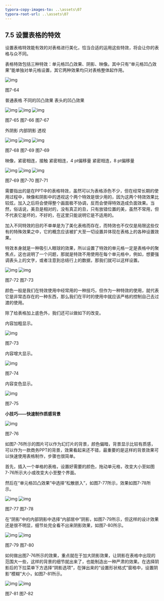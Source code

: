 ```yaml
---
typora-copy-images-to: ..\assets\07
typora-root-url: ..\assets\07
---
```


## **7.5**  **设置表格的特效**

设置表格特效能有效的对表格进行美化，恰当合适的运用这些特效，将会让你的表格与众不同。

表格特效包括三种特效：单元格凹凸效果、阴影、映像。其中只有“单元格凹凸效果”能单独对单元格设置，其它两种效果均只对表格整体起作用。

![img](/../../第七章清晰明了.files/image068.png)

图7-64

普通表格                 不同的凹凸效果           表头的凹凸效果        

![img](/../../第七章清晰明了.files/image069.png)    ![img](/../../第七章清晰明了.files/image070.png)    ![img](/../../第七章清晰明了.files/image071.png)

图7-65                   图7-66                    图7-67       

外阴影                   内部阴影                    透视  

![img](/../../第七章清晰明了.files/image072.jpg)    ![img](/../../第七章清晰明了.files/image073.png)    ![img](/../../第七章清晰明了.files/image074.jpg)

图7-68                   图7-69                   图7-69 

映像，紧密相连，接触       紧密相连，4 pt偏移量       紧密相连，8 pt偏移量                                      

![img](/../../第七章清晰明了.files/image075.jpg)    ![img](/../../第七章清晰明了.files/image076.jpg)     ![img](/../../第七章清晰明了.files/image077.jpg)

图7-69                   图7-70                    图7-71   

需要指出的是在PPT中的表格特效，虽然可以为表格添色不少，但在经常长期的使用过程中，映像和阴影中的透视这个两个特效是很少用的，因为这两个特效效果比较炫，加入之后将会使得整个画面极不协调，反而会使得特效造成负面效果。当然，俗话说，美丑是相对的，没有真正的丑，只有放错位置的美，虽然不常用，但不代表它是坏的，不好的，在这里只能说明它是不适用的。

加入不同特效的目的不单单是为了美化表格而存在，而特效也不仅仅是局限这些仅有的特殊效果之中，它的概念应该被扩大至一切设置并体现在表格上的各种设置效果。

特效本身就是一种吸引人眼球的效果，所以设置了特效的单元格一定是表格中的聚焦点，这也说明了一个问题，那就是特效不用使用在每个单元格中，例如，想要强调表头上的文字，或者注意到总结行上的数据，那我们就可以这样设置。

![img](/../../第七章清晰明了.files/image078.png)    ![img](/../../第七章清晰明了.files/image079.png)

图7-72                                   图7-73  

颜色一般是我们在特效使用中经常用的一种技巧，但作为一种特效的使用，就代表它是非常态存在的一种东西，那么我们在平时的使用中就应该严格的控制自己去过渡的使用。

除了给表格加上底色外，我们还可以做如下的改变。

内容加粗显示。

![img](/../../第七章清晰明了.files/image080.png)

图7-73

内容增大显示。

![img](/../../第七章清晰明了.files/image081.png)

图7-74

内容变色显示。

![img](/../../第七章清晰明了.files/image082.png)

图7-75

**小技巧——快速制作质感背景**

![img](/../../第七章清晰明了.files/image083.jpg)

图7-76

如图7-76所示的图片可以作为幻灯片的背景，颜色偏暗，背景显示比较有质感，可以作为一款商务PPT的背景，效果看起来还不错，最重要的是这样的背景效果可以快速使用表格制作，步骤也很简单。

首先，插入一个单格的表格，设置好需要的颜色，拖动单元格，改变大小至如图7-76所示大小或改变大小至整个界面。

然后在“单元格凹凸效果”中选择“松散嵌入”，如图7-77所示，效果如图7-78所示。

![img](/../../第七章清晰明了.files/image084.jpg)   ![img](/../../第七章清晰明了.files/image085.jpg)

图7-77                             图7-78        

在“阴影”中的内部阴影中选择“内部居中”阴影，如图7-79所示，但这样的设计效果还是很不明显，细节处完全看不出来阴影效果，如图7-80所示。

![img](/../../第七章清晰明了.files/image086.jpg)    ![img](/../../第七章清晰明了.files/image087.jpg)

图7-79                            图7-80                 

如何做出图7-76所示的效果，重点就在于加大阴影效果，让阴影在表格中出现的范围大一些，这样的背景的细节就出来了，也能制造出一种严肃的效果。在选择阴影后的下拉菜单下方选择“阴影选项”，在弹出来的“设置形状格式”窗格中，设置阴影“模糊”大小，如图7-81所示。

![img](/../../第七章清晰明了.files/image088.png)    ![img](/../../第七章清晰明了.files/image089.jpg)

图7-81                                图7-82 